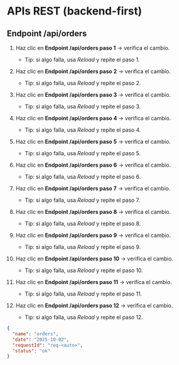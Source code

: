 # APIs REST (backend-first)

## Endpoint /api/orders

1. Haz clic en **Endpoint /api/orders paso 1** → verifica el cambio.

    - Tip: si algo falla, usa *Reload* y repite el paso 1.

2. Haz clic en **Endpoint /api/orders paso 2** → verifica el cambio.

    - Tip: si algo falla, usa *Reload* y repite el paso 2.

3. Haz clic en **Endpoint /api/orders paso 3** → verifica el cambio.

    - Tip: si algo falla, usa *Reload* y repite el paso 3.

4. Haz clic en **Endpoint /api/orders paso 4** → verifica el cambio.

    - Tip: si algo falla, usa *Reload* y repite el paso 4.

5. Haz clic en **Endpoint /api/orders paso 5** → verifica el cambio.

    - Tip: si algo falla, usa *Reload* y repite el paso 5.

6. Haz clic en **Endpoint /api/orders paso 6** → verifica el cambio.

    - Tip: si algo falla, usa *Reload* y repite el paso 6.

7. Haz clic en **Endpoint /api/orders paso 7** → verifica el cambio.

    - Tip: si algo falla, usa *Reload* y repite el paso 7.

8. Haz clic en **Endpoint /api/orders paso 8** → verifica el cambio.

    - Tip: si algo falla, usa *Reload* y repite el paso 8.

9. Haz clic en **Endpoint /api/orders paso 9** → verifica el cambio.

    - Tip: si algo falla, usa *Reload* y repite el paso 9.

10. Haz clic en **Endpoint /api/orders paso 10** → verifica el cambio.

    - Tip: si algo falla, usa *Reload* y repite el paso 10.

11. Haz clic en **Endpoint /api/orders paso 11** → verifica el cambio.

    - Tip: si algo falla, usa *Reload* y repite el paso 11.

12. Haz clic en **Endpoint /api/orders paso 12** → verifica el cambio.

    - Tip: si algo falla, usa *Reload* y repite el paso 12.



```json
{
  "name": "orders",
  "date": "2025-10-02",
  "requestId": "req-<auto>",
  "status": "ok"
}
```
